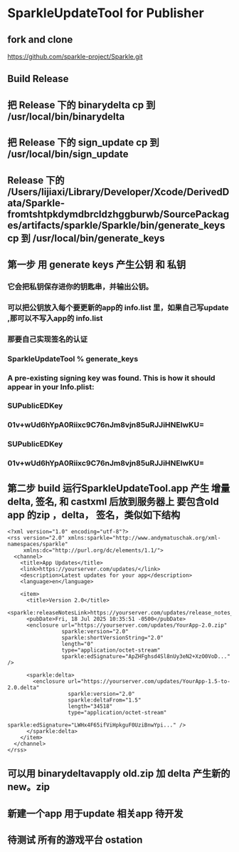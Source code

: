 # SparkleUpdateTool for Publisher

## fork and clone 
https://github.com/sparkle-project/Sparkle.git

## Build Release
## 把 Release 下的 binarydelta cp 到 /usr/local/bin/binarydelta
## 把 Release 下的 sign_update cp 到 /usr/local/bin/sign_update
## Release 下的  /Users/lijiaxi/Library/Developer/Xcode/DerivedData/Sparkle-fromtshtpkdymdbrcldzhggburwb/SourcePackages/artifacts/sparkle/Sparkle/bin/generate_keys cp 到 /usr/local/bin/generate_keys


## 第一步 用 generate keys 产生公钥 和 私钥 
###    它会把私钥保存进你的钥匙串，并输出公钥。
###    可以把公钥放入每个要更新的app的 info.list 里，如果自己写update ,那可以不写入app的 info.list
###    那要自己实现签名的认证

### SparkleUpdateTool % generate_keys
### A pre-existing signing key was found. This is how it should appear in your Info.plist:

###    <key>SUPublicEDKey</key>
###    <string>01v+wUd6hYpA0Riixc9C76nJm8vjn85uRJJiHNEIwKU=</string>


###    <key>SUPublicEDKey</key>
###    <string>01v+wUd6hYpA0Riixc9C76nJm8vjn85uRJJiHNEIwKU=</string>

## 第二步 build 运行SparkleUpdateTool.app 产生 增量delta, 签名, 和 castxml 后放到服务器上 要包含old app 的zip ，delta， 签名，类似如下结构

    <?xml version="1.0" encoding="utf-8"?>
    <rss version="2.0" xmlns:sparkle="http://www.andymatuschak.org/xml-namespaces/sparkle"
         xmlns:dc="http://purl.org/dc/elements/1.1/">
      <channel>
        <title>App Updates</title>
        <link>https://yourserver.com/updates/</link>
        <description>Latest updates for your app</description>
        <language>en</language>

        <item>
          <title>Version 2.0</title>
          <sparkle:releaseNotesLink>https://yourserver.com/updates/release_notes_2.0.html</sparkle:releaseNotesLink>
          <pubDate>Fri, 18 Jul 2025 10:35:51 -0500</pubDate>
          <enclosure url="https://yourserver.com/updates/YourApp-2.0.zip"
                     sparkle:version="2.0"
                     sparkle:shortVersionString="2.0"
                     length="0"
                     type="application/octet-stream"
                     sparkle:edSignature="ApZHFghsd4Sl8nUy3eN2+XzO0VoD..." />

          <sparkle:delta>
            <enclosure url="https://yourserver.com/updates/YourApp-1.5-to-2.0.delta"
                       sparkle:version="2.0"
                       sparkle:deltaFrom="1.5"
                       length="34518"
                       type="application/octet-stream"
                       sparkle:edSignature="LWHx4F65ifViHpkguF0UziBnwYpi..." />
          </sparkle:delta>
        </item>
      </channel>
    </rss>

## 可以用 binarydeltavapply old.zip 加 delta 产生新的 new。zip
## 新建一个app 用于update 相关app 待开发
## 待测试 所有的游戏平台 ostation

